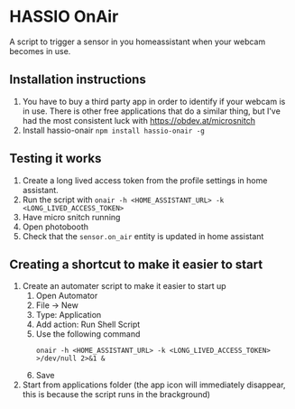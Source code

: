 # HASSIO OnAir

A script to trigger a sensor in you homeassistant when your webcam becomes in use.

## Installation instructions

1. You have to buy a third party app in order to identify if your webcam is in use. There is other free applications that do a similar thing, but I've had the most consistent luck with https://obdev.at/microsnitch
2. Install hassio-onair `npm install hassio-onair -g`

## Testing it works
1. Create a long lived access token from the profile settings in home assistant.
2. Run the script with `onair -h <HOME_ASSISTANT_URL> -k <LONG_LIVED_ACCESS_TOKEN>`
3. Have micro snitch running
3. Open photobooth
4. Check that the `sensor.on_air` entity is updated in home assistant

## Creating a shortcut to make it easier to start
1. Create an automater script to make it easier to start up
   1. Open Automator
   2. File -> New
   3. Type: Application
   4. Add action: Run Shell Script
   5. Use the following command
      ```
      onair -h <HOME_ASSISTANT_URL> -k <LONG_LIVED_ACCESS_TOKEN> >/dev/null 2>&1 &
      ```
   6. Save
2. Start from applications folder (the app icon will immediately disappear, this is because the script runs in the brackground)
